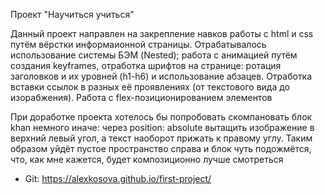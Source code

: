 Проект "Научиться учиться"

Данный проект направлен на закрепление навков работы с html и css путём вёрстки информаионной страницы. Отрабатывалось использование системы БЭМ (Nested); работа с анимацией путём создания keyframes, отработка шрифтов на странице: ротация заголовков и их уровней (h1-h6) и использование абзацев. Отработка вставки ссылок в разных её проявлениях (от текстового вида до изорабжения). Работа с flex-позиционированием элементов

При доработке проекта хотелось бы попробовать скомпановать блок khan немного иначе: через position: absolute вытащить изображение в верхний левый угол, а текст наоборот прижать к правому углу. Таким образом уйдёт пустое пространство справа и блок чуть подожмётся, что, как мне кажется, будет композиционно лучше смотреться 
* Git: https://alexkosova.github.io/first-project/